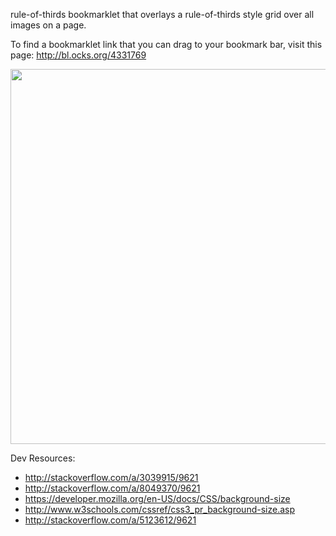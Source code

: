 rule-of-thirds bookmarklet that overlays a rule-of-thirds style grid over all images on a page.

To find a bookmarklet link that you can drag to your bookmark bar, visit this page: http://bl.ocks.org/4331769

<img src="http://dl-web.dropbox.com/u/29440342/screenshots/NOXFGO-2012.12.18-16.32.png" width="600px"/>

Dev Resources:

* http://stackoverflow.com/a/3039915/9621
* http://stackoverflow.com/a/8049370/9621
* https://developer.mozilla.org/en-US/docs/CSS/background-size
* http://www.w3schools.com/cssref/css3_pr_background-size.asp
* http://stackoverflow.com/a/5123612/9621